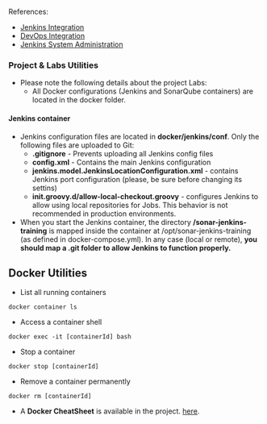 

References:

- [Jenkins Integration](https://docs.sonarsource.com/sonarqube-server/analyzing-source-code/ci-integration/jenkins-integration)
- [DevOps Integration](https://docs.sonarsource.com/sonarqube-server/devops-platform-integration)
- [Jenkins System Administration](https://www.jenkins.io/doc/book/system-administration/)




### Project & Labs Utilities

- Please note the following details about the project Labs:
	- All Docker configurations (Jenkins and SonarQube containers) are located in the docker folder.

#### Jenkins container

- Jenkins configuration files are located in **docker/jenkins/conf**. Only the following files are uploaded to Git:
	- **.gitignore** - Prevents uploading all Jenkins config files
	- **config.xml** - Contains the main Jenkins configuration
	- **jenkins.model.JenkinsLocationConfiguration.xml** - contains Jenkins port configuration (please, be sure before changing its settins)
	- **init.groovy.d/allow-local-checkout.groovy** - configures Jenkins to allow using local repositories for Jobs. This behavior is not recommended in production environments.
- When you start the Jenkins container, the directory **/sonar-jenkins-training** is mapped inside the container at /opt/sonar-jenkins-training (as defined in docker-compose.yml). In any case (local or remote), **you should map a .git folder to allow Jenkins to function properly.**

## Docker Utilities

- List all running containers
```
docker container ls
```
- Access a container shell
```
docker exec -it [containerId] bash
```
- Stop a container
```
docker stop [containerId]
```
- Remove a container permanently
```
docker rm [containerId]
```
- A **Docker CheatSheet** is available in the project. [here](src/Labs/docker/docs/docker_cheatsheet.pdf).
